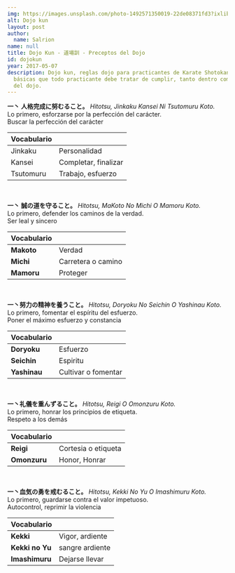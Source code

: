 ```yaml
---
img: https://images.unsplash.com/photo-1492571350019-22de08371fd3?ixlib=rb-1.2.1&ixid=eyJhcHBfaWQiOjEyMDd9
alt: Dojo kun
layout: post
author:
  name: Salrion
name: null
title: Dojo Kun - 道場訓 - Preceptos del Dojo
id: dojokun
year: 2017-05-07
description: Dojo kun, reglas dojo para practicantes de Karate Shotokan. Reglas
  básicas que todo practicante debe tratar de cumplir, tanto dentro como fuera
  del dojo.
---
```

**一丶 人格完成に努むること。**
*Hitotsu, Jinkaku Kansei Ni Tsutomuru Koto.* <br>
Lo primero, esforzarse por la perfección del carácter. <br>
Buscar la perfección del carácter <br>

| Vocabulario | |
|-------------|--|
| Jinkaku | Personalidad |
| Kansei  | Completar, finalizar |
| Tsutomuru | Trabajo, esfuerzo |

<br>

**一丶 誠の道を守ること。**
*Hitotsu, MaKoto No Michi O Mamoru Koto.*<br>
Lo primero, defender los caminos de la verdad.<br>
Ser leal y sincero<br>

| Vocabulario | |
|-------------|--|
| **Makoto** | Verdad |
| **Michi**  | Carretera o camino |
| **Mamoru** | Proteger |

<br>

**一丶努力の精神を養うこと。**
*Hitotsu, Doryoku No Seichin O Yashinau Koto.*<br>
Lo primero, fomentar el espíritu del esfuerzo.<br>
Poner el máximo esfuerzo y constancia<br>

| Vocabulario | |
|------------- |--|
| **Doryoku**  | Esfuerzo |
| **Seichin**  | Espiritu |
| **Yashinau** | Cultivar o fomentar |

<br>

**一丶礼儀を重んずること。**
*Hitotsu, Reigi O Omonzuru Koto.*<br>
Lo primero, honrar los principios de etiqueta.<br>
Respeto a los demás<br>

| Vocabulario | |
|-------------|--|
| **Reigi**    | Cortesia o etiqueta |
| **Omonzuru** | Honor, Honrar |

<br>

**一丶血気の勇を戒むること。**
*Hitotsu, Kekki No Yu O Imashimuru Koto.*<br>
Lo primero, guardarse contra el valor impetuoso.<br>
Autocontrol, reprimir la violencia<br>

| Vocabulario | |
|-------------|--|
| **Kekki**       | Vigor, ardiente |
| **Kekki no Yu** | sangre ardiente |
| **Imashimuru**  | Dejarse llevar |